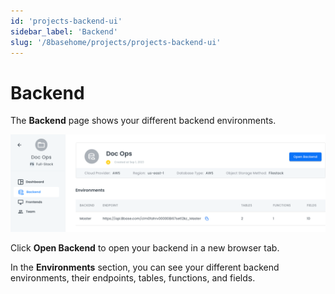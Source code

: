 ```yaml
---
id: 'projects-backend-ui'
sidebar_label: 'Backend'
slug: '/8basehome/projects/projects-backend-ui'
---
```

# Backend

The **Backend** page shows your different backend environments.

![Backend Details](./_images/projects-project-ui-backendpage.png)

Click **Open Backend** to open your backend in a new browser tab.

In the **Environments** section, you can see your different backend environments, their endpoints, tables, functions, and fields.